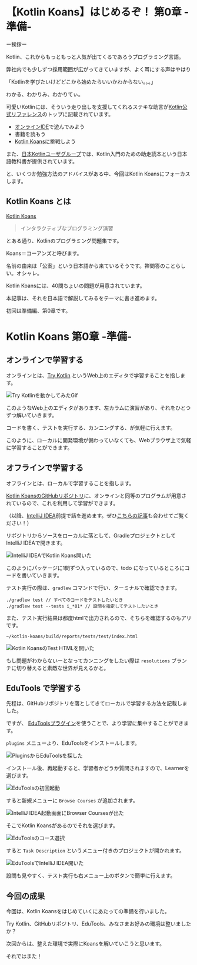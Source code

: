 # 【Kotlin Koans】はじめるぞ！ 第0章 -準備-

ー挨拶ー

Kotlin、これからもっともっと人気が出てくるであろうプログラミング言語。

弊社内でも少しずつ採用範囲が広がってきていますが、よく耳にする声はやはり

「Kotlinを学びたいけどどこから始めたらいいかわからない。。。」

わかる、わかりみ、わかりてぃ。

可愛いKotlinには、そういう走り出しを支援してくれるステキな助言が[Kotlin公式リファレンス](https://dogwood008.github.io/kotlin-web-site-ja/docs/reference/)のトップに記載されています。

- [オンラインIDE](http://try.kotlinlang.org/)で遊んでみよう
- 書籍を読もう
- [Kotlin Koans](https://dogwood008.github.io/kotlin-web-site-ja/docs/tutorials/koans.html)に挑戦しよう

また、[日本Kotlinユーザグループ](https://kotlin.connpass.com/)では、Kotlin入門のための助走読本という日本語教科書が提供されています。

と、いくつか勉強方法のアドバイスがある中、今回はKotlin Koansにフォーカスします。

## Kotlin Koans とは

[Kotlin Koans](https://dogwood008.github.io/kotlin-web-site-ja/docs/tutorials/koans.html)

> インタラクティブなプログラミング演習

とある通り、Kotlinのプログラミング問題集です。

Koans＝コーアンズと呼びます。

名前の由来は「公案」という日本語から来ているそうです。禅問答のことらしい。オシャレ。

Kotlin Koansには、40問ちょいの問題が用意されています。

本記事は、それを日本語で解説してみるをテーマに書き進めます。

初回は準備編、第0章です。

# Kotlin Koans 第0章 -準備-

## オンラインで学習する

オンラインとは、[Try Kotlin](http://try.kotlinlang.org/koans) というWeb上のエディタで学習することを指します。

![Try Kotlinを動かしてみたGif](./KotlinKoansOnlineSample.gif)

このようなWeb上のエディタがあります、左カラムに演習があり、それをひとつずつ解いていきます。

コードを書く、テストを実行する、カンニングする、が気軽に行えます。

このように、ローカルに開発環境が備わっていなくても、Webブラウザ上で気軽に学習することができます。

## オフラインで学習する

オフラインとは、ローカルで学習することを指します。

[Kotlin KoansのGitHubリポジトリ](https://github.com/Kotlin/kotlin-koans)に、オンラインと同等のプログラムが用意されているので、これを利用して学習ができます。

（以降、[IntelliJ IDEA](https://www.jetbrains.com/idea/)前提で話を進めます。ぜひ[こちらの記事](https://tech.askul.co.jp/entry/2018/07/11/171443)も合わせてご覧ください！）

リポジトリからソースをローカルに落として、GradleプロジェクトとしてIntelliJ IDEAで開きます。

![IntelliJ IDEAでKotlin Koans開いた](./koans_intellij_project.png)

このようにパッケージに1問ずつ入っているので、todo になっているところにコードを書いていきます。

テスト実行の際は、`gradlew` コマンドで行い、ターミナルで確認できます。
```
./gradlew test // すべてのコードをテストしたいとき
./gradlew test --tests i_*01* // 設問を指定してテストしたいとき
```

また、テスト実行結果は都度htmlで出力されるので、そちらを確認するのもアリです。

`~/kotlin-koans/build/reports/tests/test/index.html`

![Kotlin KoansのTest HTMLを開いた](./koans_intellij_test_html.png)

もし問題がわからないーとなってカンニングをしたい際は  `resolutions` ブランチに切り替えると素敵な世界が見えるかと。

## EduTools で学習する

先程は、GitHubリポジトリを落としてきてローカルで学習する方法を記載しました。

ですが、 [EduToolsプラグイン](https://plugins.jetbrains.com/plugin/10081-edutools)を使うことで、より学習に集中することができます。

`plugins` メニューより、EduToolsをインストールします。

![PluginsからEduToolsを探した](edutools_install.png)

インストール後、再起動すると、学習者かどうか質問されますので、Learnerを選びます。

![EduToolsの初回起動](edutools_learner.png)

すると新規メニューに `Browse Courses` が追加されます。

![IntelliJ IDEA起動画面にBrowser Coursesが出た](edutools_browsecourses_menu.png)

そこでKotlin Koansがあるのでそれを選びます。

![EduToolsのコース選択](edutools_selecrcourse.png)

すると `Task Description` というメニュー付きのプロジェクトが開かれます。

![EduToolsでIntelliJ IDEA開いた](edutools_sample.png)

設問も見やすく、テスト実行も右メニュー上のボタンで簡単に行えます。

## 今回の成果

今回は、Kotlin Koansをはじめていくにあたっての準備を行いました。

Try Kotlin、GitHubリポジトリ、EduTools、みなさまお好みの環境は整いましたか？

次回からは、整えた環境で実際にKoansを解いていこうと思います。

それではまた！